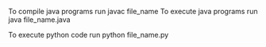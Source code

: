 To compile java programs run javac file_name
To execute java programs run java file_name.java

To execute python code run python file_name.py
